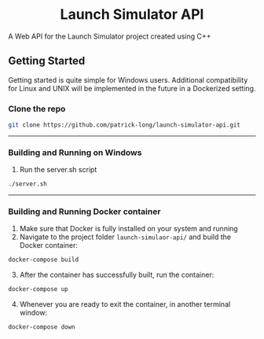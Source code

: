 <h1 align="center">Launch Simulator API</h1>

A Web API for the Launch Simulator project created using C++

## Getting Started

Getting started is quite simple for Windows users. Additional compatibility for Linux and UNIX will be implemented in the future in a Dockerized setting.

### Clone the repo

```sh
git clone https://github.com/patrick-long/launch-simulator-api.git
```

---

### Building and Running on Windows

1. Run the server.sh script

```sh
./server.sh
```

---

### Building and Running Docker container

1. Make sure that Docker is fully installed on your system and running
2. Navigate to the project folder `launch-simulaor-api/` and build the Docker container:

```sh
docker-compose build
```

3. After the container has successfully built, run the container:

```sh
docker-compose up
```

4. Whenever you are ready to exit the container, in another terminal window:

```sh
docker-compose down
```
